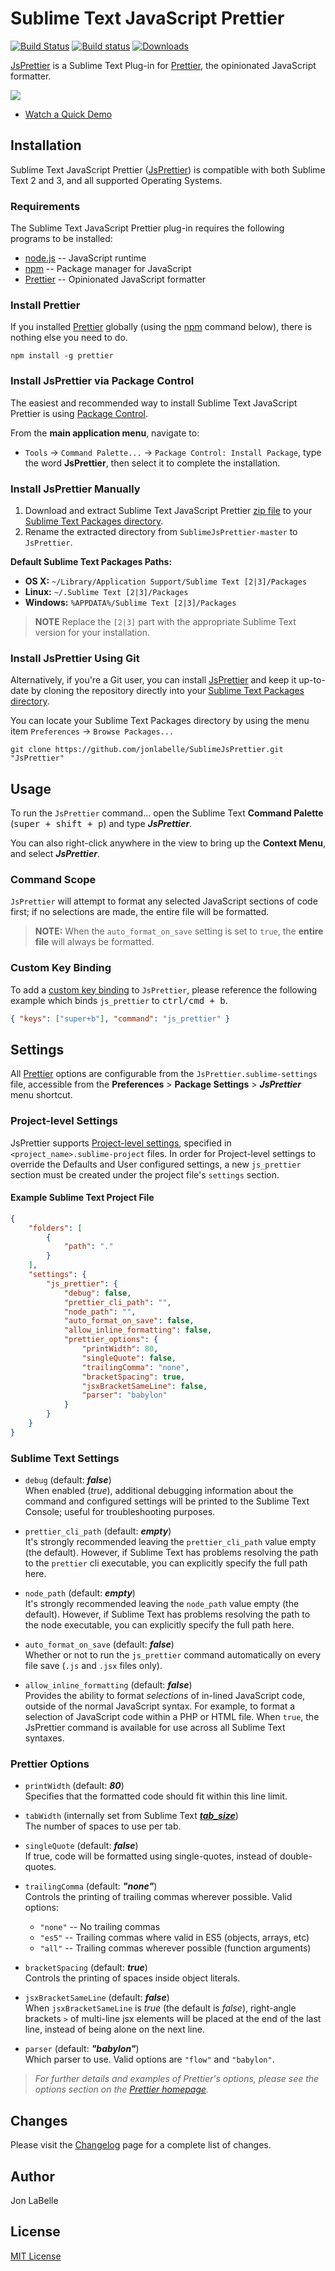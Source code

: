 # Sublime Text JavaScript Prettier

[![Build Status](https://travis-ci.org/jonlabelle/SublimeJsPrettier.svg?branch=master)](https://travis-ci.org/jonlabelle/SublimeJsPrettier)
[![Build status](https://ci.appveyor.com/api/projects/status/ta7379jk57cdwu76?svg=true)](https://ci.appveyor.com/project/jonlabelle/sublimejsprettier)
[![Downloads](https://packagecontrol.herokuapp.com/downloads/JsPrettier.svg?color=80d4cd)](https://packagecontrol.io/packages/JsPrettier)

[JsPrettier] is a Sublime Text Plug-in for [Prettier], the opinionated
JavaScript formatter.

[![](https://github.com/jonlabelle/SublimeJsPrettier/blob/master/screenshots/before_and_after.gif?raw=true)](https://github.com/jonlabelle/SublimeJsPrettier/blob/master/screenshots/demo.gif)

- [Watch a Quick Demo]

## Installation

Sublime Text JavaScript Prettier ([JsPrettier]) is compatible with both Sublime
Text 2 and 3, and all supported Operating Systems.

### Requirements

The Sublime Text JavaScript Prettier plug-in requires the following programs to
be installed:

- [node.js] -- JavaScript runtime
- [npm] -- Package manager for JavaScript
- [Prettier] -- Opinionated JavaScript formatter

### Install Prettier

If you installed [Prettier] globally (using the [npm] command below), there is
nothing else you need to do.

    npm install -g prettier

### Install JsPrettier via Package Control

The easiest and recommended way to install Sublime Text JavaScript Prettier is
using [Package Control].

From the **main application menu**, navigate to:

- `Tools` -> `Command Palette...` -> `Package Control: Install Package`, type
  the word **JsPrettier**, then select it to complete the installation.

### Install JsPrettier Manually

1. Download and extract Sublime Text JavaScript Prettier [zip file] to your
   [Sublime Text Packages directory].
2. Rename the extracted directory from `SublimeJsPrettier-master` to
   `JsPrettier`.

**Default Sublime Text Packages Paths:**
<a name="default-st-paths"></a>

- **OS X:** `~/Library/Application Support/Sublime Text [2|3]/Packages`
- **Linux:** `~/.Sublime Text [2|3]/Packages`
- **Windows:** `%APPDATA%/Sublime Text [2|3]/Packages`

> **NOTE** Replace the `[2|3]` part with the appropriate Sublime Text
> version for your installation.

### Install JsPrettier Using Git

Alternatively, if you're a Git user, you can install [JsPrettier] and keep it
up-to-date by cloning the repository directly into your [Sublime Text Packages directory].

You can locate your Sublime Text Packages directory by using the menu item
`Preferences` -> `Browse Packages...`

    git clone https://github.com/jonlabelle/SublimeJsPrettier.git "JsPrettier"

## Usage

To run the `JsPrettier` command... open the Sublime Text **Command Palette**
(<kbd>super + shift + p</kbd>) and type ***JsPrettier***.

You can also right-click anywhere in the view to bring up the **Context Menu**,
and select ***JsPrettier***.

### Command Scope

`JsPrettier` will attempt to format any selected JavaScript sections of code
first; if no selections are made, the entire file will be formatted.

> **NOTE:** When the `auto_format_on_save` setting is set to `true`, the
> **entire file** will always be formatted.

### Custom Key Binding

To add a [custom key binding] to `JsPrettier`, please reference the following
example which binds `js_prettier` to <kbd>ctrl/cmd + b</kbd>.

```json
{ "keys": ["super+b"], "command": "js_prettier" }
```

## Settings

All [Prettier] options are configurable from the `JsPrettier.sublime-settings`
file, accessible from the **Preferences** > **Package Settings** >
***JsPrettier*** menu shortcut.

### Project-level Settings

JsPrettier supports [Project-level settings], specified in
`<project_name>.sublime-project` files. In order for Project-level settings to
override the Defaults and User configured settings, a new `js_prettier` section
must be created under the project file's `settings` section.

#### Example Sublime Text Project File

```json
{
    "folders": [
        {
            "path": "."
        }
    ],
    "settings": {
        "js_prettier": {
            "debug": false,
            "prettier_cli_path": "",
            "node_path": "",
            "auto_format_on_save": false,
            "allow_inline_formatting": false,
            "prettier_options": {
                "printWidth": 80,
                "singleQuote": false,
                "trailingComma": "none",
                "bracketSpacing": true,
                "jsxBracketSameLine": false,
                "parser": "babylon"
            }
        }
    }
}
```

### Sublime Text Settings

- `debug` (default: ***false***)  
    When enabled (*true*), additional debugging information about the command
    and configured settings will be printed to the Sublime Text Console; useful
    for troubleshooting purposes.
  
- `prettier_cli_path` (default: ***empty***)  
    It's strongly recommended leaving the `prettier_cli_path` value empty (the
    default). However, if Sublime Text has problems resolving the path to the
    `prettier` cli executable, you can explicitly specify the full path here.
  
- `node_path` (default: ***empty***)  
    It's strongly recommended leaving the `node_path` value empty (the default).
    However, if Sublime Text has problems resolving the path to the node
    executable, you can explicitly specify the full path here.
  
- `auto_format_on_save` (default: ***false***)  
    Whether or not to run the `js_prettier` command automatically on every file
    save (`.js` and `.jsx` files only).
  
- `allow_inline_formatting` (default: ***false***)  
    Provides the ability to format *selections* of in-lined JavaScript code,
    outside of the normal JavaScript syntax. For example, to format a selection
    of JavaScript code within a PHP or HTML file. When `true`, the JsPrettier
    command is available for use across all Sublime Text syntaxes.

### Prettier Options

- `printWidth` (default: ***80***)  
    Specifies that the formatted code should fit within this line limit.
  
- `tabWidth` (internally set from Sublime Text ***[tab_size]***)  
    The number of spaces to use per tab.
  
- `singleQuote` (default: ***false***)  
    If true, code will be formatted using single-quotes, instead of double-quotes.
  
- `trailingComma` (default: ***"none"***)  
   Controls the printing of trailing commas wherever possible. Valid options:
    - `"none"` -- No trailing commas
    - `"es5"`  -- Trailing commas where valid in ES5 (objects, arrays, etc)
    - `"all"`  -- Trailing commas wherever possible (function arguments)
  
- `bracketSpacing` (default: ***true***)  
    Controls the printing of spaces inside object literals.
  
- `jsxBracketSameLine` (default: ***false***)  
    When `jsxBracketSameLine` is *true* (the default is *false*), right-angle
    brackets `>` of multi-line jsx elements will be placed at the end of the
    last line, instead of being alone on the next line.
  
- `parser` (default: ***"babylon"***)  
    Which parser to use. Valid options are `"flow"` and `"babylon"`.

> *For further details and examples of Prettier's options, please see the
> options section on the [Prettier homepage].*

## Changes

Please visit the [Changelog] page for a complete list of changes.

## Author

Jon LaBelle

## License

[MIT License]

[Watch a Quick Demo]: https://github.com/jonlabelle/SublimeJsPrettier/blob/master/screenshots/demo.gif
[Prettier]: https://github.com/jlongster/prettier
[Prettier homepage]: https://github.com/jlongster/prettier
[Package Control]: https://packagecontrol.io/packages/JsPrettier
[JsPrettier]: https://github.com/jonlabelle/SublimeJsPrettier
[node.js]: https://nodejs.org
[Project-level Settings]: http://docs.sublimetext.info/en/latest/reference/projects.html
[tab_size]: http://docs.sublimetext.info/en/latest/reference/settings.html
[npm]: https://www.npmjs.com
[zip file]: https://github.com/jonlabelle/SublimeJsPrettier/archive/master.zip
[Sublime Text Packages directory]: #default-st-paths
[manual download instructions]: #manual-download
[custom key binding]: http://docs.sublimetext.info/en/latest/customization/key_bindings.html
[Changelog]: https://github.com/jonlabelle/SublimeJsPrettier/blob/master/CHANGELOG.md
[MIT License]: https://github.com/jonlabelle/SublimeJsPrettier/blob/master/LICENSE.txt

